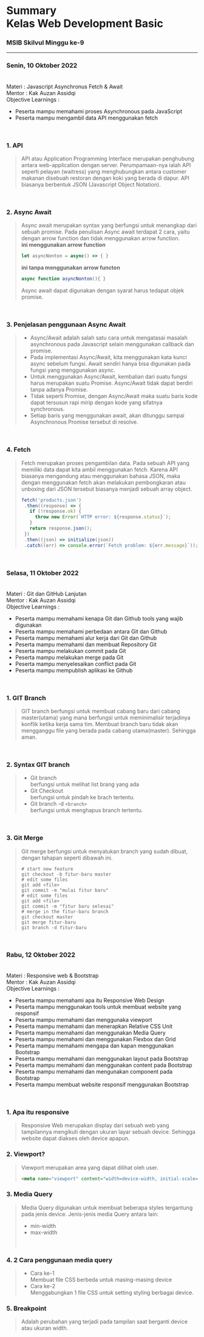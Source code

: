 # Summary <br> Kelas Web Development Basic

### MSIB Skilvul Minggu ke-9

<hr>

### Senin, 10 Oktober 2022<br><br>
Materi : Javascript Asynchronus Fetch & Await <br> Mentor : Kak Auzan Assidqi <br>
Objective Learnings :
- Peserta mampu memahami proses Asynchronous pada JavaScript <br>
- Peserta mampu mengambil data API menggunakan fetch<br>

<br>

### <B>1. API</b> 
> API atau Application Programming Interface merupakan penghubung antara web-application dengan server.
> Perumpamaan-nya ialah API seperti pelayan (waitress) yang menghubungkan antara customer makanan disebuah restoran dengan koki yang berada di dapur.
> API biasanya berbentuk JSON (Javascript Object Notation).

<br>

### <b>2. Async Await</b>
> Async await merupakan syntax yang berfungsi untuk menangkap dari sebuah promise.
> Pada penulisan Async await terdapat 2 cara, yaitu dengan arrow function dan tidak menggunakan arrow function. <br>
> **ini menggunakan arrow function**
> ```javascript
> let asyncNonton = async() => { }
> ```
> **ini tanpa menggunakan arrow functon**
> ```javascript
> async function asyncNonton(){ }
> ```
> Async await dapat digunakan dengan syarat harus tedapat objek promise.
<br>

### <b>3. Penjelasan penggunaan Async Await</b>
> - Async/Await adalah salah satu cara untuk mengatasai masalah asynchronous pada Javascript selain menggunakan callback dan promise.
> - Pada implementasi Async/Await, kita menggunakan kata kunci async sebelum fungsi. Await sendiri hanya bisa digunakan pada fungsi yang menggunakan async.
> - Untuk menggunakan Async/Await, kembalian dari suatu fungsi harus merupakan suatu Promise. Async/Await tidak dapat berdiri tanpa adanya Promise.
> - Tidak seperti Promise, dengan Async/Await maka suatu baris kode dapat tersusun rapi mirip dengan kode yang sifatnya synchronous.
> - Setiap baris yang menggunakan await, akan ditunggu sampai Asynchronous Promise tersebut di resolve.
<br>

### <b>4. Fetch</b>
> Fetch merupakan proses pengambilan data. Pada sebuah API yang memiliki data dapat kita ambil menggunakan fetch. Karena API biasanya mengandung atau menggunakan bahasa JSON, maka dengan menggunakan fetch akan melakukan pembongkaran atau unboxing dari JSON tersebut biasanya menjadi sebuah array object.
> ```javascript
> fetch('products.json')
>  .then((response) => {
>    if (!response.ok) {
>      throw new Error(`HTTP error: ${response.status}`);
>    }
>    return response.json();
>  })
>  .then((json) => initialize(json))
>  .catch((err) => console.error(`Fetch problem: ${err.message}`));
> ```

<br>

### Selasa, 11 Oktober 2022<br><br>
Materi : Git dan GitHub Lanjutan <br> Mentor : Kak Auzan Assidqi <br>
Objective Learnings :
- Peserta mampu memahami kenapa Git dan Github tools yang wajib digunakan <br>
- Peserta mampu memahami perbedaan antara Git dan Github<br>
- Peserta mampu memahami alur kerja dari Git dan Github<br>
- Peserta mampu memahami dan membuat Repository Git<br>
- Peserta mampu melakukan commit pada Git<br>
- Peserta mampu melakukan merge pada Git<br>
- Peserta mampu menyelesaikan conflict pada Git<br>
- Peserta mampu mempublish aplikasi ke Github<br>

<br>

### <b>1. GIT Branch</b>
> GIT branch berfungsi untuk membuat cabang baru dari cabang master(utama) yang mana berfungsi untuk meminimalisir terjadinya konflik ketika kerja sama tim.
> Membuat branch baru tidak akan mengganggu file yang berada pada cabang utama(master). Sehingga aman.

<br>

### <b>2. Syntax GIT branch</b>
> - Git branch <br> berfungsi untuk melihat list brang yang ada
> - Git Checkout <br> berfungsi untuk pindah ke brach tertentu.
> - Git branch -d ```<branch>``` <br> berfungsi untuk menghapus branch tertentu.

<br>

### <b>3. Git Merge</b>
> Git merge berfungsi untuk menyatukan branch yang sudah dibuat, dengan tahapan seperti dibawah ini.
> ```github
> # start new feature
> git checkout -b fitur-baru master
> # edit some files
> git add <file>
> git commit -m "mulai fitur baru"
> # edit some files
> git add <file>
> git commit -m "fitur baru selesai"
> # merge in the fitur-baru branch
> git checkout master
> git merge fitur-baru
> git branch -d fitur-baru
> ```

<br>

### Rabu, 12 Oktober 2022<br><br>
Materi : Responsive web & Bootstrap <br> Mentor : Kak Auzan Assidqi <br>
Objective Learnings : 
- Peserta mampu memahami apa itu Responsive Web Design<br>
- Peserta mampu menggunakan tools untuk membuat website yang responsif<br>
- Peserta mampu memahami dan menggunaka viewport<br>
- Peserta mampu memahami dan menerapkan Relative CSS Unit<br>
- Peserta mampu memahami dan menggunakan Media Query
- Peserta mampu memahami dan menggunakan Flexbox dan Grid<br>
- Peserta mampu memahami mengapa dan kapan menggunakan Bootstrap<br>
- Peserta mampu memahami dan menggunakan layout pada Bootstrap<br>
- Peserta mampu memahami dan menggunakan content pada Bootstrap<br>
- Peserta mampu memahami dan mengunakan component pada Bootstrap<br>
- Peserta mampu membuat website responsif menggunakan Bootstrap <br>

<br>

### <b>1. Apa itu responsive</b>
> Responsive Web merupakan display dari sebuah web yang tampilannya mengikuti dengan ukuran layar sebuah device. Sehingga website dapat diakses oleh device apapun.

### <b>2. Viewport?</b>
> Viewport merupakan area yang dapat dilihat oleh user.
> ```html
> <meta name="viewport" content="width=device-width, initial-scale=1.0">
> ```

### <b>3. Media Query</b>
> Media Query digunakan untuk membuat beberapa styles tergantung pada jenis device.
> Jenis-jenis media Query antara lain:<br>
> - min-width
> - max-width
> <br>

### <b>4. 2 Cara penggunaan media query</b>
> - Cara ke-1 <br> Membuat file CSS berbeda untuk masing-masing device
> - Cara ke-2 <br> Menggabungkan 1 file CSS untuk setting styling berbagai device.

### <b>5. Breakpoint</b>
> Adalah perubahan yang terjadi pada tampilan saat berganti device atau ukuran width.
